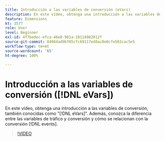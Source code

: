 ```yaml
---
title: Introducción a las variables de conversión (eVars)
description: En este vídeo, obtenga una introducción a las variables de conversión, también conocidas como "eVars". Además, conozca la diferencia entre las variables de tráfico y conversión y cómo se relacionan con los eventos de conversión.
feature: Dimensions
kt: 3577
role: User
level: Beginner
exl-id: 4f7bedec-efca-46e8-981a-18118982012f
source-git-commit: 84984ad9bf65cfc69117e40ac0e0cfe503cac5e5
workflow-type: tm+mt
source-wordcount: '65'
ht-degree: 100%

---
```


# Introducción a las variables de conversión ([!DNL eVars])

En este vídeo, obtenga una introducción a las variables de conversión, también conocidas como &quot;[!DNL eVars]&quot;. Además, conozca la diferencia entre las variables de tráfico y conversión y cómo se relacionan con la conversión [!DNL events].

>[!VIDEO](https://video.tv.adobe.com/v/28759/?quality=12&learn=on)
